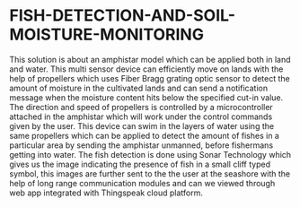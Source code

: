 # FISH-DETECTION-AND-SOIL-MOISTURE-MONITORING
This solution is about an amphistar model which can be applied both in land and water. This multi sensor device can efficiently move on lands with the help of propellers which uses Fiber Bragg grating optic sensor to detect the amount of moisture in the cultivated lands and can send a notification message when the moisture content hits below the specified cut-in value. The direction and speed of propellers is controlled by a microcontroller attached in the amphistar which will work under the control commands given by the user. This device can swim in the layers of water using the same propellers which can be applied to detect the amount of fishes in a particular area by sending the amphistar unmanned, before fishermans getting into water. The fish detection is done using Sonar Technology which gives us the image indicating the presence of fish in a small cliff typed symbol, this images are further sent to the the user at the seashore with the help of long range communication modules and can we viewed through web app integrated with Thingspeak cloud platform. 
